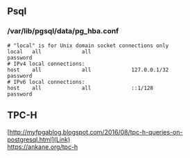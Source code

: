 ## Psql

### /var/lib/pgsql/data/pg_hba.conf
```
# "local" is for Unix domain socket connections only
local   all             all                                     password
# IPv4 local connections:
host    all             all             127.0.0.1/32            password
# IPv6 local connections:
host    all             all             ::1/128                 password
```

## TPC-H

[http://myfpgablog.blogspot.com/2016/08/tpc-h-queries-on-postgresql.html](Link)   
https://ankane.org/tpc-h


